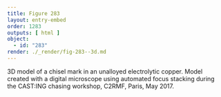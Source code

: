 ```yaml
---
title: Figure 283
layout: entry-embed
order: 1283
outputs: [ html ]
object:
  - id: "283"
render: ./_render/fig-283--3d.md
---
```


3D model of a chisel mark in an unalloyed electrolytic copper. Model created with a digital microscope using automated focus stacking during the CAST:ING chasing workshop, C2RMF, Paris, May 2017.
